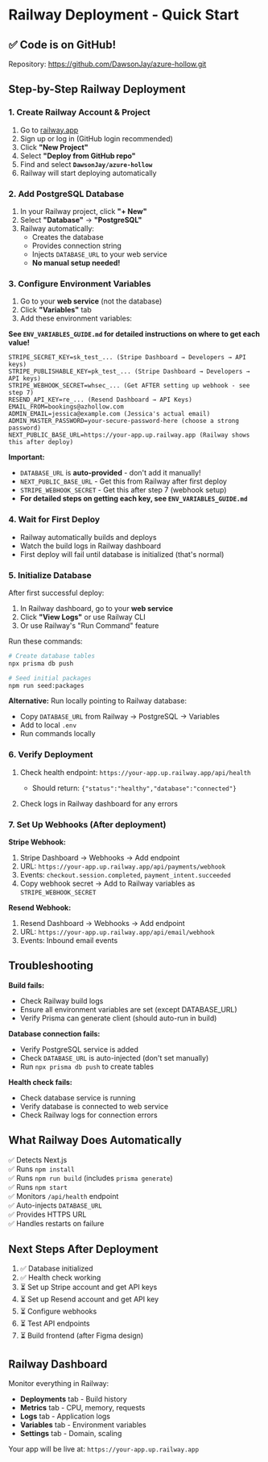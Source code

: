 # Railway Deployment - Quick Start

## ✅ Code is on GitHub!

Repository: https://github.com/DawsonJay/azure-hollow.git

## Step-by-Step Railway Deployment

### 1. Create Railway Account & Project

1. Go to [railway.app](https://railway.app)
2. Sign up or log in (GitHub login recommended)
3. Click **"New Project"**
4. Select **"Deploy from GitHub repo"**
5. Find and select **`DawsonJay/azure-hollow`**
6. Railway will start deploying automatically

### 2. Add PostgreSQL Database

1. In your Railway project, click **"+ New"**
2. Select **"Database"** → **"PostgreSQL"**
3. Railway automatically:
   - Creates the database
   - Provides connection string
   - Injects `DATABASE_URL` to your web service
   - **No manual setup needed!**

### 3. Configure Environment Variables

1. Go to your **web service** (not the database)
2. Click **"Variables"** tab
3. Add these environment variables:

**See `ENV_VARIABLES_GUIDE.md` for detailed instructions on where to get each value!**

```
STRIPE_SECRET_KEY=sk_test_... (Stripe Dashboard → Developers → API keys)
STRIPE_PUBLISHABLE_KEY=pk_test_... (Stripe Dashboard → Developers → API keys)
STRIPE_WEBHOOK_SECRET=whsec_... (Get AFTER setting up webhook - see step 7)
RESEND_API_KEY=re_... (Resend Dashboard → API Keys)
EMAIL_FROM=bookings@azhollow.com
ADMIN_EMAIL=jessica@example.com (Jessica's actual email)
ADMIN_MASTER_PASSWORD=your-secure-password-here (choose a strong password)
NEXT_PUBLIC_BASE_URL=https://your-app.up.railway.app (Railway shows this after deploy)
```

**Important:** 
- `DATABASE_URL` is **auto-provided** - don't add it manually!
- `NEXT_PUBLIC_BASE_URL` - Get this from Railway after first deploy
- `STRIPE_WEBHOOK_SECRET` - Get this after step 7 (webhook setup)
- **For detailed steps on getting each key, see `ENV_VARIABLES_GUIDE.md`**

### 4. Wait for First Deploy

- Railway automatically builds and deploys
- Watch the build logs in Railway dashboard
- First deploy will fail until database is initialized (that's normal)

### 5. Initialize Database

After first successful deploy:

1. In Railway dashboard, go to your **web service**
2. Click **"View Logs"** or use Railway CLI
3. Or use Railway's "Run Command" feature

Run these commands:

```bash
# Create database tables
npx prisma db push

# Seed initial packages
npm run seed:packages
```

**Alternative:** Run locally pointing to Railway database:
- Copy `DATABASE_URL` from Railway → PostgreSQL → Variables
- Add to local `.env`
- Run commands locally

### 6. Verify Deployment

1. Check health endpoint: `https://your-app.up.railway.app/api/health`
   - Should return: `{"status":"healthy","database":"connected"}`

2. Check logs in Railway dashboard for any errors

### 7. Set Up Webhooks (After deployment)

**Stripe Webhook:**
1. Stripe Dashboard → Webhooks → Add endpoint
2. URL: `https://your-app.up.railway.app/api/payments/webhook`
3. Events: `checkout.session.completed`, `payment_intent.succeeded`
4. Copy webhook secret → Add to Railway variables as `STRIPE_WEBHOOK_SECRET`

**Resend Webhook:**
1. Resend Dashboard → Webhooks → Add endpoint  
2. URL: `https://your-app.up.railway.app/api/email/webhook`
3. Events: Inbound email events

## Troubleshooting

**Build fails:**
- Check Railway build logs
- Ensure all environment variables are set (except DATABASE_URL)
- Verify Prisma can generate client (should auto-run in build)

**Database connection fails:**
- Verify PostgreSQL service is added
- Check `DATABASE_URL` is auto-injected (don't set manually)
- Run `npx prisma db push` to create tables

**Health check fails:**
- Check database service is running
- Verify database is connected to web service
- Check Railway logs for connection errors

## What Railway Does Automatically

✅ Detects Next.js  
✅ Runs `npm install`  
✅ Runs `npm run build` (includes `prisma generate`)  
✅ Runs `npm start`  
✅ Monitors `/api/health` endpoint  
✅ Auto-injects `DATABASE_URL`  
✅ Provides HTTPS URL  
✅ Handles restarts on failure  

## Next Steps After Deployment

1. ✅ Database initialized
2. ✅ Health check working
3. ⏳ Set up Stripe account and get API keys
4. ⏳ Set up Resend account and get API key
5. ⏳ Configure webhooks
6. ⏳ Test API endpoints
7. ⏳ Build frontend (after Figma design)

## Railway Dashboard

Monitor everything in Railway:
- **Deployments** tab - Build history
- **Metrics** tab - CPU, memory, requests
- **Logs** tab - Application logs
- **Variables** tab - Environment variables
- **Settings** tab - Domain, scaling

Your app will be live at: `https://your-app.up.railway.app`

